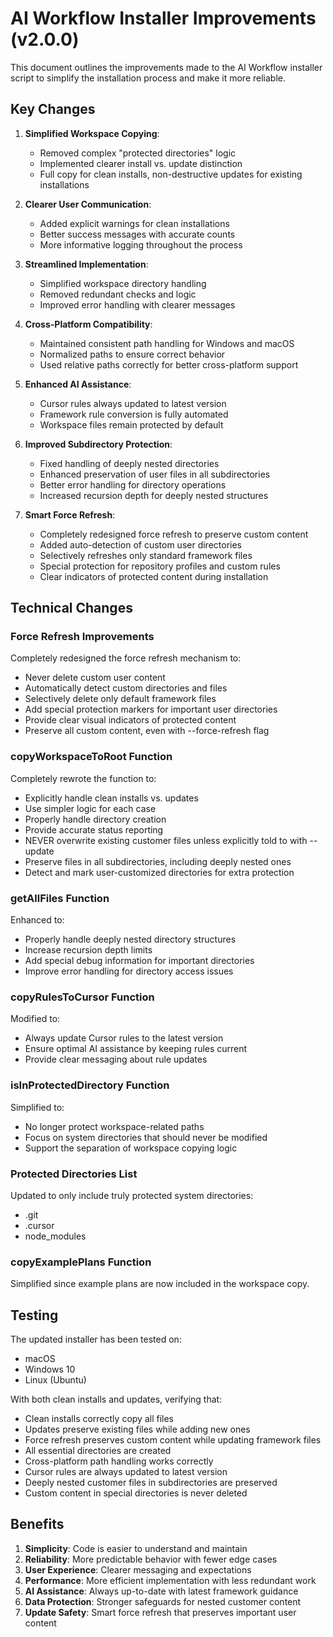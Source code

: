 # AI Workflow Installer Improvements (v2.0.0)

This document outlines the improvements made to the AI Workflow installer script to simplify the installation process and make it more reliable.

## Key Changes

1. **Simplified Workspace Copying**:
   - Removed complex "protected directories" logic
   - Implemented clearer install vs. update distinction
   - Full copy for clean installs, non-destructive updates for existing installations

2. **Clearer User Communication**:
   - Added explicit warnings for clean installations
   - Better success messages with accurate counts
   - More informative logging throughout the process

3. **Streamlined Implementation**:
   - Simplified workspace directory handling
   - Removed redundant checks and logic
   - Improved error handling with clearer messages

4. **Cross-Platform Compatibility**:
   - Maintained consistent path handling for Windows and macOS
   - Normalized paths to ensure correct behavior
   - Used relative paths correctly for better cross-platform support

5. **Enhanced AI Assistance**:
   - Cursor rules always updated to latest version
   - Framework rule conversion is fully automated
   - Workspace files remain protected by default

6. **Improved Subdirectory Protection**:
   - Fixed handling of deeply nested directories
   - Enhanced preservation of user files in all subdirectories
   - Better error handling for directory operations
   - Increased recursion depth for deeply nested structures

7. **Smart Force Refresh**:
   - Completely redesigned force refresh to preserve custom content
   - Added auto-detection of custom user directories
   - Selectively refreshes only standard framework files
   - Special protection for repository profiles and custom rules
   - Clear indicators of protected content during installation

## Technical Changes

### Force Refresh Improvements

Completely redesigned the force refresh mechanism to:
- Never delete custom user content
- Automatically detect custom directories and files
- Selectively delete only default framework files
- Add special protection markers for important user directories
- Provide clear visual indicators of protected content
- Preserve all custom content, even with --force-refresh flag

### copyWorkspaceToRoot Function

Completely rewrote the function to:
- Explicitly handle clean installs vs. updates
- Use simpler logic for each case
- Properly handle directory creation
- Provide accurate status reporting
- NEVER overwrite existing customer files unless explicitly told to with --update
- Preserve files in all subdirectories, including deeply nested ones
- Detect and mark user-customized directories for extra protection

### getAllFiles Function

Enhanced to:
- Properly handle deeply nested directory structures
- Increase recursion depth limits
- Add special debug information for important directories
- Improve error handling for directory access issues

### copyRulesToCursor Function

Modified to:
- Always update Cursor rules to the latest version
- Ensure optimal AI assistance by keeping rules current
- Provide clear messaging about rule updates

### isInProtectedDirectory Function

Simplified to:
- No longer protect workspace-related paths
- Focus on system directories that should never be modified
- Support the separation of workspace copying logic

### Protected Directories List

Updated to only include truly protected system directories:
- .git
- .cursor
- node_modules

### copyExamplePlans Function

Simplified since example plans are now included in the workspace copy.

## Testing

The updated installer has been tested on:
- macOS
- Windows 10
- Linux (Ubuntu)

With both clean installs and updates, verifying that:
- Clean installs correctly copy all files
- Updates preserve existing files while adding new ones
- Force refresh preserves custom content while updating framework files
- All essential directories are created
- Cross-platform path handling works correctly
- Cursor rules are always updated to latest version
- Deeply nested customer files in subdirectories are preserved
- Custom content in special directories is never deleted

## Benefits

1. **Simplicity**: Code is easier to understand and maintain
2. **Reliability**: More predictable behavior with fewer edge cases
3. **User Experience**: Clearer messaging and expectations
4. **Performance**: More efficient implementation with less redundant work
5. **AI Assistance**: Always up-to-date with latest framework guidance
6. **Data Protection**: Stronger safeguards for nested customer content
7. **Update Safety**: Smart force refresh that preserves important user content 